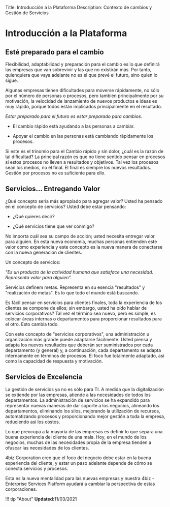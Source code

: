 Title: Introducción a la Plataforma
Description: Contexto de cambios y Gestión de Servicios

# Introducción a la Plataforma

Esté preparado para el cambio
-------------------------------

Flexibilidad, adaptabilidad y preparación para el cambio es lo que definirá las
empresas que van sobrevivir y las que no existirán más. Por tanto, quienquiera que
vaya adelante no es el que prevé el futuro, sino quien lo sigue.

Algunas empresas tienen dificultades para moverse rápidamente, no sólo por el número de
personas o procesos, pero también principalmente por su motivación, la velocidad
de lanzamiento de nuevos productos e ideas es muy rápido, porque todos están
implicados principalmente en el resultado.

*Estar preparado para el futuro es estar preparado para cambios.*

-   El cambio rápido está ayudando a las personas a cambiar.

-   Apoyar el cambio en las personas está cambiando rápidamente los procesos.

Si este es el trinomio para el Cambio rápido y sin dolor, ¿cuál es la razón de tal
dificultad? La principal razón es que no tiene sentido pensar en procesos si
estos procesos no lleven a resultados y objetivos. Tal vez los procesos sean
los medios, no el final. El final es siempre los nuevos resultados. Gestión por procesos
no es suficiente para ello.

Servicios… Entregando Valor
--------------------------

¿Qué concepto sería más apropiado para agregar valor? Usted ha pensado en el
concepto de servicios? Usted debe estar pensando:

-   ¿Qué quieres decir?

-   ¿Qué servicios tiene que ver conmigo?

No importa cuál sea su campo de acción; usted necesita entregar valor para
alguien. En esta nueva economía, muchas personas entienden este valor como experiencia
y este concepto es la nueva manera de conectarse con la nueva generación de clientes.

Un concepto de servicios:

*"Es un producto de la actividad humana que satisface una necesidad. Representa
valor para alguien".*

Servicios definem metas. Representa en su esencia "resultados" y "realización de
metas". Es lo que todo el mundo está buscando.

Es fácil pensar en servicios para clientes finales, toda la experiencia de los clientes
se compone de ellos; sin embargo, usted ha oído hablar de servicios corporativos?
Tal vez el término sea nuevo, pero es simple, es colocar áreas internas o
departamentos para proporcionar resultados para el otro. Esto cambia todo.

Con este concepto de "servicios corporativos", una administración u organización
más grande puede adaptarse fácilmente. Usted piensa y adapta los nuevos resultados que
deberán ser suministrados por cada departamento (y general) y, a continuación, cada
departamento se adapta internamente en términos de procesos. El foco fue
totalmente adaptado, así como la capacidad de respuesta y motivación.

Servicios de Excelencia
-------------------

La gestión de servicios ya no es sólo para TI. A medida que la
digitalización se extiende por las empresas, atiende a las necesidades de todos los
departamentos. La administración de servicios se ha expandido para representar nuevas
maneras de dar soporte a los negocios, alineando los departamentos, eliminando los silos,
mejorando la utilización de recursos, automatizando procesos y proporcionando mejor
gestión a toda la empresa, reduciendo así los costos.

Lo que preocupa a la mayoría de las empresas es definir lo que separa una buena experiencia
del cliente de una mala. Hoy, en el mundo de los negocios, muchas de las necesidades
propia de la empresa tienden a ofuscar las necesidades de los clientes.

4biz Corporation cree que el foco del negocio debe estar en la buena
experiencia del cliente, y estar un paso adelante depende de cómo se conecta
servicios y procesos.

Esta es la nueva mentalidad para las nuevas empresas y nuestra 4biz -
Enterprise Services Platform ayudará a cambiar la perspectiva de estas corporaciones.

!!! tip "About"
    <b>Updated:</b>11/03/2021
